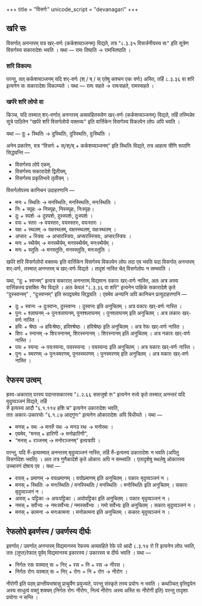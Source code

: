 +++
title = "विसर्गः"
unicode_script = "devanagari"
+++

## खरि सः
विसर्गात् अनन्तरम् यत्र खर्-वर्णः (कर्कशव्यञ्जनम्) विद्यते, तत्र "८.३.३५ विसर्जनीयस्य सः" इति सूत्रेण विसर्गस्य सकारादेशः भवति । यथा‌ —‌ रामः तिष्ठति → रामस्तिष्ठति ।

### शरि विकल्पः 
परन्तु, तत् कर्कशव्यञ्जनम् यदि शर्-वर्णः (श् / ष् / स् एतेषु कश्चन एकः वर्णः) अस्ति, तर्हि ८.३.३६ वा शरि इत्यनेन सः सकारादेशः विकल्प्यते । यथा —  रामः सहते →  रामःसहते, रामस्सहते ।

### खर्परे शरि लोपो वा
किञ्च, यदि तस्मात् शर्-वर्णात् अनन्तरम् अव्यवहितरूपेण खर्-वर्णः (कर्कशव्यञ्जनम्) विद्यते, तर्हि तस्मिन्नेव सूत्रे पाठितेन "खर्परे शरि विसर्गलोपो वक्तव्यः" इति वार्त्तिकेन विसर्गस्य विकल्पेन लोपः अपि भवति  । 

यथा — दुः + स्थितिः →‌ दुस्थितिः, दुस्स्थितिः, दुःस्थितिः ।

अनेन प्रकारेण, यत्र “विसर्गः + स्/श्/ष् + कर्कशव्यञ्जनम्” इति स्थितिः विद्यते, तत्र आहत्य त्रीणि रूपाणि सिद्ध्यन्ति — 

- विसर्गस्य लोपे एकम्, 
- विसर्गस्य सकारादेशे द्वितीयम्, 
- विसर्गस्य प्रकृतिभावे तृतीयम् । 

विसर्गलोपस्य कानिचन उदाहरणानि —‌

- मनः + स्थितिः → मनस्थितिः, मनस्स्थितिः, मनःस्थितिः ।
- निः + स्पृहः → निस्पृहः, निस्स्पृहः, निःस्पृहः।
- दुः + स्पर्शः → दुस्पर्शः, दुस्स्पर्शः, दुःस्पर्शः ।
- वयः + स्तरः →‌ वयस्तरः, वयस्स्तरः, वयःस्तरः ।
- वक्षः + स्थलम् →  वक्षस्थलम्, वक्षस्स्थलम्, वक्षःस्थलम् ।
- अप्सरः + स्त्रियः → अप्सरस्त्रियः, अप्सरस्स्त्रियः, अप्सरःस्त्रियः ।
- मनः + स्थैर्यम् →‌ मनस्थैर्यम्, मनस्स्थैर्यम्, मनःस्थैर्यम् ।
- मनः + स्तुतिः → मनस्तुतिः, मनस्स्तुतिः, मनःस्तुतिः । 

खर्परे शरि विसर्गलोपो वक्तव्यः इति वार्त्तिकेन विसर्गस्य विकल्पेन लोपः तदा एव भवति यदा विसर्गात् अनन्तरम् शर्-वर्णः, तस्मात् अनन्तरम् च खर्-वर्णः विद्यते । तादृशं नास्ति चेत् विसर्गलोपः न सम्भवति ।  

यथा, “दुः + स्वप्नम्” इत्यत्र सकारात् अनन्तरम् विद्यमानः वकारः खर्-वर्णः नास्ति, अतः अत्र अस्य वार्त्तिकस्य प्रसक्तिः नैव विद्यते । अतः केवलं "८.३.३६ वा शरि" इत्यनेन पाक्षिके सकारादेशे कृते “दुस्स्वप्नम्” , “दुःस्वप्नम्” इति रूपद्वयमेव सिद्ध्यति ।  एवमेव अन्यानि अपि कानिचन प्रत्युदाहरणानि —‌

- दुः + स्वप्नः → दुःस्वप्नः, दुस्स्वप्नः ।  दुस्वप्नः इति अनुचितम्  । अत्र वकारः खर्-वर्णः नास्ति ।
- पुनः + श्लाघनम् → पुनःश्लाघनम्, पुनश्श्लाघनम् । पुनश्लाघनम्  इति अनुचितम्  । अत्र लकारः खर्-वर्णः नास्ति ।
- हविः + श्रेष्ठः → हविःश्रेष्ठः, हविश्श्रेष्ठः । हविश्रेष्ठः इति अनुचितम्  ।  अत्र रेफः खर्-वर्णः नास्ति ।
- शिरः + स्नानम् → शिरःस्नानम्, शिरस्स्नानम् । शिरस्नानम्  इति अनुचितम्  । अत्र नकारः खर्-वर्णः नास्ति ।
- पयः + स्यन्दः →‌ पयःस्यन्दः, पयस्स्यन्दः । पयस्यन्दः इति अनुचितम् । अत्र यकारः खर्-वर्णः नास्ति ।
- पुनः + स्मरणम् → पुनःस्मरणम्, पुनस्स्मरणम् । पुनस्मरणम् इति अनुचितम् । अत्र मकारः खर्-वर्णः नास्ति ।

## रेफस्य उत्वम्

ह्रस्व-अकारात् परस्य पदान्तसकारस्य "८.२.६६ ससजुषो रुः" इत्यनेन रुत्वे कृते तस्मात् अनन्तरं यदि मृदुव्यञ्जनं विद्यते, तर्हि  
रुँ इत्यस्य आदौ "६.१.११४ हशि च" इत्यनेन उकारादेशः भवति,  
ततः अकार-उकारयोः "६.१.८७ आद्गुणः" इत्यनेन ओकारादेशः अपि विधीयते । यथा — 

- मनस् + रथः → मनरुँ रथः → मनउ रथः → मनोरथः ।
- एवमेव, “मनस् + हारिणी → मनोहारिणी”, 
- “मनस् + रञ्जनम् → मनोरञ्जनम्” इत्यत्रापि ।  

परन्तु, यदि रुँ-इत्यस्मात् अनन्तरम् मृदुव्यञ्जनं नास्ति, तर्हि रुँ-इत्यस्य उकारादेशः न भवति (अपितु विसर्गादेशः भवति) । अतः तत्र गुणैकादेशे कृते ओकारः अपि न सम्भवति । एतादृशेषु स्थलेषु ओकारस्य उच्चारणं दोषाय एव । यथा —

- वयस् + प्रमाणम् → वयःप्रमाणम् । वयोप्रमाणम् इति अनुचितम् । पकारः मृदृव्यञ्जनं न ।
- मनस् + स्थितिः → मनःस्थितिः / मनस्स्थितिः / मनस्थितिः । मनोस्थितिः इति अनुचितम् । सकारः मृदुव्यञ्जनं न ।
- अयस् + पट्टिका → अयःपट्टिका । अयोपट्टिका इति अनुचितम् । पकारः मृदृव्यञ्जनं न ।
- नमस् + सर्वेभ्यः → नमःसर्वेभ्यः / नमस्सर्वेभ्यः । नमो सर्वेभ्यः इति अनुचितम् । सकारः मृदुव्यञ्जनं न ।
- मनस् + कामना → मनःकामना । मनोकामना इति अनुचितम् । ककारः मृदुव्यञ्जनं न । 

## रेफलोपे इवर्णस्य / उवर्णस्य दीर्घः
इवर्णात् / उवर्णात् अनन्तरम् विद्यमानस्य रेफस्य अव्यवहिते रेफे परे आदौ ८.३.१४ रो रि इत्यनेन लोपः भवति, ततः (लुप्त)रेफात् पूर्वम् विद्यमानस्य इकारस्य / उकारस्य च दीर्घः भवति । यथा —

- निर्गतः रसः यस्मात् सः = निर् + रस = नि + रस → नीरस ।
- निर्गतः रोगः यस्मात् सः = निर् + रोगः = नि + रोग →‌ नीरोग ।

नीरोगी इति पदम् प्रान्तीयभाषासु प्राचुर्येण प्रयुज्यते, परन्तु संस्कृते तस्य प्रयोगः न भवति । कथञ्चित् वृत्तिद्वयेन अस्य साधुत्वं वक्तुं शक्यम् (निर्गतः रोगः नीरोगः, नित्यं नीरोगः अस्य अस्ति सः नीरोगी इति) परन्तु तादृशाः प्रयोगाः न सन्ति ।

